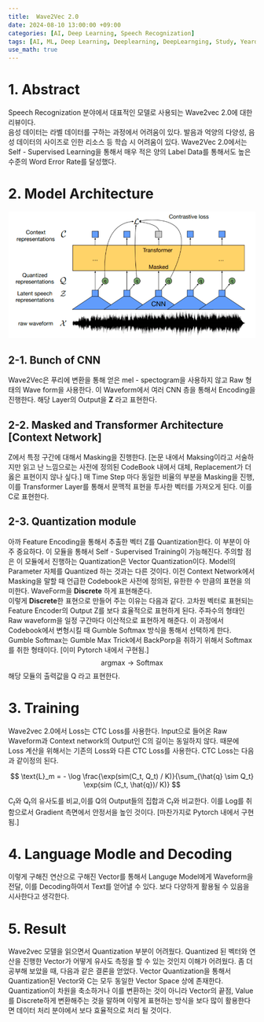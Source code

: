 ```yaml
---
title:  Wave2Vec 2.0
date: 2024-08-10 13:00:00 +09:00
categories: [AI, Deep Learning, Speech Recognization]
tags: [AI, ML, Deep Learning, Deeplearning, DeepLearnging, Study, Yeardream, Model, ASR]		# TAG는 반드시 소문자로 이루어져야함!
use_math: true
---
```


# 1. Abstract

Speech Recognization 분야에서 대표적인 모델로 사용되는 Wave2vec 2.0에 대한 리뷰이다.  
음성 데이터는 라벨 데이터를 구하는 과정에서 어려움이 있다. 발음과 억양의 다양성, 음성 데이터의 사이즈로 인한 리소스 등 학습 시 어려움이 있다.
Wave2Vec 2.0에서는 Self - Supervised Learning을 통해서 매우 적은 양의 Label Data를 통해서도 높은 수준의 Word Error Rate를 달성했다.   

# 2. Model Architecture

![Model Architecture](../assets/img/Wave2vec%202.0/Architecture.png)


## 2-1. Bunch of CNN
Wave2Vec은 푸리에 변환을 통해 얻은 mel - spectogram을 사용하지 않고 Raw 형태의 Wave form을 사용한다. 이 Waveform에서 여러 CNN 층을 통해서 Encoding을 진행한다. 해당 Layer의 Output을 **$\text{Z}$** 라고 표현한다.

## 2-2. Masked and Transformer Architecture [Context Network]

$\text{Z}$에서 특정 구간에 대해서 Masking을 진행한다. [논문 내에서 Maksing이라고 서술하지만 읽고 난 느낌으로는 사전에 정의된 CodeBook 내에서 대체, Replacement가 더 옳은 표현이지 않나 싶다.] 매 Time Step 마다 동일한 비율의 부분을 Masking을 진행, 이를 Transformer Layer를 통해서 문맥적 표현을 투사한 벡터를 가져오게 된다.
이를 $\text{C}$로 표현한다.

## 2-3. Quantization module

아까 Feature Encoding을 통해서 추출한 벡터 $\text{Z}$를 Quantization한다. 이 부분이 아주 중요하다. 이 모듈을 통해서 Self - Supervised Training이 가능해진다. 주의할 점은 이 모듈에서 진행하는 Quantization은 Vector Quantization이다. Model의 Parameter 자체를 Quantized 하는 것과는 다른 것이다. 이전 Context Network에서 Masking을 말할 때 언급한 Codebook은 사전에 정의된, 유한한 수 만큼의 표현을 의미한다. WaveForm을 **Discrete** 하게 표현해준다.  
이렇게 **Discrete**한 표현으로 만들어 주는 이유는 다음과 같다.
고차원 벡터로 표현되는 Feature Encoder의 Output $\text{Z}$를 보다 효율적으로 표현하게 된다. 주파수의 형태인 Raw waveform을 일정 구간마다 이산적으로 표현하게 해준다. 이 과정에서 Codebook에서 변형시킬 때 Gumble Softmax 방식을 통해서 선택하게 한다. Gumble Softmax는 Gumble Max Trick에서 BackPorp을 취하기 위해서 Softmax를 취한 형태이다. [이미 Pytorch 내에서 구현됨.]
$$
\text{argmax} \rightarrow \text{Softmax}
$$
해당 모듈의 출력값을 $\text{Q}$ 라고 표현한다.

# 3. Training
Wave2vec 2.0에서 Loss는 CTC Loss를 사용한다. Input으로 들어온 Raw Waveform과 Context network의 Output인 $\text{C}$의 길이는 동일하지 않다. 때문에 Loss 계산을 위해서는 기존의 Loss와 다른 CTC Loss를 사용한다. CTC Loss는 다음과 같이정의 된다.

$$
\text{L}_m = - \log \frac{\exp(sim(C_t, Q_t) / K)}{\sum_{\hat{q} \sim Q_t} \exp(sim (C_t, \hat{q})/ K)} 
$$

$\text{C}_t$와 $\text{Q}_t$의 유사도를 비교,이를 $\text{Q}$의 Output들의 집합과 $\text{C}_t$와 비교한다. 이를 Log를 취함으로서 Gradient 측면에서 안정서을 높인 것이다. [마찬가지로 Pytorch 내에서 구현됨.]

# 4. Language Modle and Decoding
이렇게 구해진 연산으로 구해진 Vector를 통해서 Languge Model에게 Waveform을 전달, 이를 Decoding하여서 Text를 얻어낼 수 있다. 보다 다양하게 활용될 수 있음을 시사한다고 생각한다.

# 5. Result
Wave2vec 모델을 읽으면서 Quantization 부분이 어려웠다. Quantized 된 벡터와 연산을 진행한 Vector가 어떻게 유사도 측정을 할 수 있는 것인지 이해가 어려웠다. 좀 더 공부해 보았을 때, 다음과 같은 결론을 얻었다.
Vector Quantization을 통해서 Quantization된 Vector와  $\text{C}$는 모두 동일한 Vector Space 상에 존재한다. Quantization이 차원을 축소하거나 이를 변환하는 것이 아니라 Vector의 끝점, Value를 Discrete하게 변환해주는 것을 말하며 이렇게 표현하는 방식을 보다 많이 활용한다면 데이터 처리 분야에서 보다 효율적으로 처리 될 것이다.


